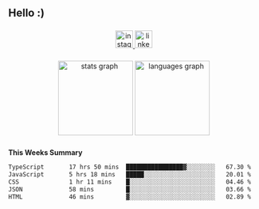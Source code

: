 <h2 align="left">Hello :)</h2>

###

<div align="center">
  <a href="https://www.instagram.com/sebi.klaus/" target="_blank">
    <img src="https://img.shields.io/static/v1?message=Instagram&logo=instagram&label=&color=E4405F&logoColor=white&labelColor=&style=for-the-badge" height="35" alt="instagram logo"  />
  </a>
  <a href="https://www.linkedin.com/in/sebastian-klaus-3aa64720b/" target="_blank">
    <img src="https://img.shields.io/static/v1?message=LinkedIn&logo=linkedin&label=&color=0077B5&logoColor=white&labelColor=&style=for-the-badge" height="35" alt="linkedin logo"  />
  </a>
</div>

###

<div align="center">
  <img src="https://github-readme-stats.vercel.app/api?username=IYourSunshineI&hide_title=false&hide_rank=false&show_icons=true&include_all_commits=true&count_private=true&disable_animations=false&theme=dracula&locale=en&hide_border=false&order=1" height="150" alt="stats graph"  />
  <img src="https://github-readme-stats.vercel.app/api/top-langs?username=IYourSunshineI&locale=en&hide_title=false&layout=compact&card_width=320&langs_count=5&theme=dracula&hide_border=false&order=2" height="150" alt="languages graph"  />
</div>

###

**This Weeks Summary**
<!--START_SECTION:waka-->

```txt
TypeScript       17 hrs 50 mins  ████████████████▓░░░░░░░░   67.30 %
JavaScript       5 hrs 18 mins   █████░░░░░░░░░░░░░░░░░░░░   20.01 %
CSS              1 hr 11 mins    █░░░░░░░░░░░░░░░░░░░░░░░░   04.46 %
JSON             58 mins         █░░░░░░░░░░░░░░░░░░░░░░░░   03.66 %
HTML             46 mins         ▓░░░░░░░░░░░░░░░░░░░░░░░░   02.89 %
```

<!--END_SECTION:waka-->
